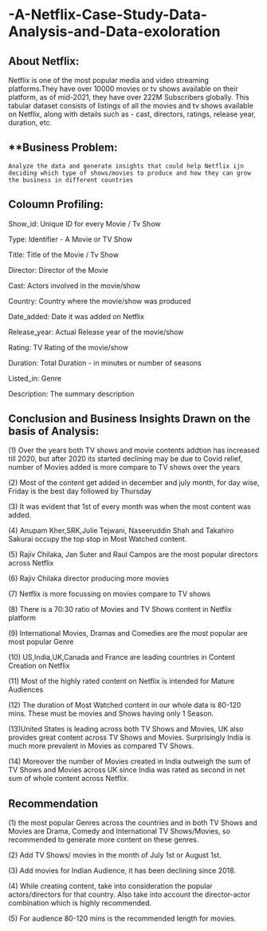 # -A-Netflix-Case-Study-Data-Analysis-and-Data-exoloration
## **About Netflix**: 
Netflix is one of the most popular media and video streaming platforms.They have over 10000 movies or tv shows available on their platform, as of mid-2021, they have over 222M Subscribers globally. This tabular dataset consists of listings of all the movies and tv shows available on Netflix, along with details such as - cast, directors, ratings, release year, duration, etc. 

## **Business Problem:
    Analyze the data and generate insights that could help Netflix ijn deciding which type of shows/movies to produce and how they can grow the business in different countries

## Coloumn Profiling:
Show_id: Unique ID for every Movie / Tv Show

Type: Identifier - A Movie or TV Show

Title: Title of the Movie / Tv Show

Director: Director of the Movie

Cast: Actors involved in the movie/show

Country: Country where the movie/show was produced

Date_added: Date it was added on Netflix

Release_year: Actual Release year of the movie/show

Rating: TV Rating of the movie/show

Duration: Total Duration - in minutes or number of seasons

Listed_in: Genre

Description: The summary description

## Conclusion and Business Insights Drawn on  the basis of Analysis:


(1) Over the years both TV shows and movie contents addtion has increased till 2020, but after 2020 its started declining may be due to Covid relief, number of Movies added is more compare to TV shows over the years

(2) Most of the content get added in december and july month, for day wise, Friday is the best day followed by Thursday

(3) It was evident that 1st of every month was when the most content was added.

(4) Anupam Kher,SRK,Julie Tejwani, Naseeruddin Shah and Takahiro Sakurai occupy the top stop in Most Watched content.

(5) Rajiv Chilaka, Jan Suter and Raul Campos are the most popular directors across Netflix

(6) Rajiv Chilaka director producing more movies

(7) Netflix is more focussing on movies compare to TV shows

(8) There is a 70:30 ratio of Movies and TV Shows content in Netflix platform

(9) International Movies, Dramas and Comedies are the most popular are most popular Genre

(10) US,India,UK,Canada and France are leading countries in Content Creation on Netflix

(11) Most of the highly rated content on Netflix is intended for Mature Audiences

(12) The duration of Most Watched content in our whole data is 80-120 mins. These must be movies and Shows having only 1 Season.

(13)United States is leading across both TV Shows and Movies, UK also provides great content across TV Shows and Movies. Surprisingly India is much more prevalent in Movies as compared TV Shows.

(14) Moreover the number of Movies created in India outweigh the sum of TV Shows and Movies across UK since India was rated as second in net sum of whole content across Netflix.

## Recommendation
(1) the most popular Genres across the countries and in both TV Shows and Movies are Drama, Comedy and International TV Shows/Movies, so recommended to generate more content on these genres.

(2) Add TV Shows/ movies in the month of July 1st or August 1st.

(3) Add movies for Indian Audience, it has been declining since 2018.

(4) While creating content, take into consideration the popular actors/directors for that country. Also take into account the director-actor combination which is highly recommended.

(5) For audience 80-120 mins is the recommended length for movies.
